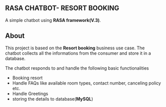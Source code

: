 ## RASA CHATBOT- RESORT BOOKING

A simple chatbot using **RASA framework(V.3)**. 

## About

This project is based on the **Resort booking** business use case. The chatbot collects all the informations from the consumer and store it in a database.

The chatbot responds to and handle the following basic functionalities

- Booking resort
- Handle FAQs like available room types, contact number, canceling policy etc.
- Handle Greetings
- storing the details to database(**MySQL**)
